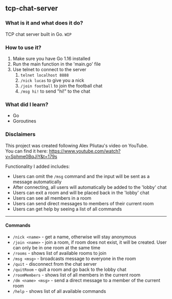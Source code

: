 ## tcp-chat-server

### What is it and what does it do?
TCP chat server built in Go.
`WIP`

### How to use it?
1. Make sure you have Go 1.16 installed
2. Run the main function in the 'main.go' file
3. Use telnet to connect to the server
   1. `telnet localhost 8888`
   2. `/nick lucas` to give you a nick
   3. `/join football` to join the football chat
   4. `/msg hi!` to send "hi!" to the chat


### What did I learn?
* Go
* Goroutines

### Disclaimers
This project was created following Alex Pliutau's video on YouTube.  
You can find it here: https://www.youtube.com/watch?v=Sphme0BqJiY&t=179s

Functionality I added includes:
* Users can omit the `/msg` command and the input will be sent as a message automatically
* After connecting, all users will automatically be added to the 'lobby' chat
* Users can exit a room and will be placed back in the 'lobby' chat
* Users can see all members in a room
* Users can send direct messages to members of their current room
* Users can get help by seeing a list of all commands



---

#### Commands

- `/nick <name>` - get a name, otherwise will stay anonymous
- `/join <name>` - join a room, if room does not exist, it will be created. User can only be in one room at the same time
- `/rooms` - shows list of available rooms to join
- `/msg <msg>` - broadcasts message to everyone in the room
- `/quit` - disconnect from the chat server
- `/quitRoom` - quit a room and go back to the lobby chat
- `/roomMembers` - shows list of all members in the current room 
- `/dm <name> <msg>` - send a direct message to a member of the current room
- `/help` - shows list of all available commands
